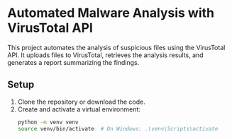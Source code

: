 # Automated Malware Analysis with VirusTotal API

This project automates the analysis of suspicious files using the VirusTotal API. It uploads files to VirusTotal, retrieves the analysis results, and generates a report summarizing the findings.

## Setup

1. Clone the repository or download the code.
2. Create and activate a virtual environment:
   ```sh
   python -m venv venv
   source venv/bin/activate  # On Windows: .\venv\Scripts\activate
